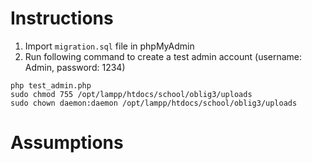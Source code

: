 # Instructions
1. Import `migration.sql` file in phpMyAdmin
2. Run following command to create a test admin account (username: Admin, password: 1234)

```
php test_admin.php
sudo chmod 755 /opt/lampp/htdocs/school/oblig3/uploads
sudo chown daemon:daemon /opt/lampp/htdocs/school/oblig3/uploads

```

# Assumptions